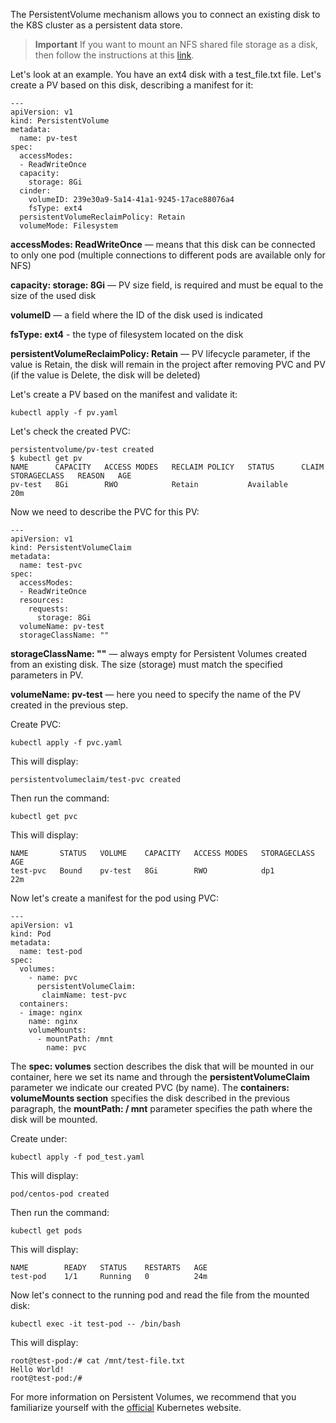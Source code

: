The PersistentVolume mechanism allows you to connect an existing disk to the K8S cluster as a persistent data store.

>**Important**
>If you want to mount an NFS shared file storage as a disk, then follow the instructions at this [link](https://mcs.mail.ru/help/ru_RU/k8s-pvc/k8s-nfs).

Let's look at an example. You have an ext4 disk with a test_file.txt file. Let's create a PV based on this disk, describing a manifest for it:
```
---
apiVersion: v1
kind: PersistentVolume
metadata:
  name: pv-test
spec:
  accessModes:
  - ReadWriteOnce
  capacity:
    storage: 8Gi
  cinder:
    volumeID: 239e30a9-5a14-41a1-9245-17ace88076a4
    fsType: ext4
  persistentVolumeReclaimPolicy: Retain
  volumeMode: Filesystem
```
**accessModes: ReadWriteOnce** — means that this disk can be connected to only one pod (multiple connections to different pods are available only for NFS)

**capacity: storage: 8Gi** — PV size field, is required and must be equal to the size of the used disk

**volumeID** — a field where the ID of the disk used is indicated

**fsType: ext4** - the type of filesystem located on the disk

**persistentVolumeReclaimPolicy: Retain** — PV lifecycle parameter, if the value is Retain, the disk will remain in the project after removing PVC and PV (if the value is Delete, the disk will be deleted)

Let's create a PV based on the manifest and validate it:
```
kubectl apply -f pv.yaml
```
Let's check the created PVC:
```
persistentvolume/pv-test created
$ kubectl get pv
NAME      CAPACITY   ACCESS MODES   RECLAIM POLICY   STATUS      CLAIM   STORAGECLASS   REASON   AGE
pv-test   8Gi        RWO            Retain           Available                                   20m
```

Now we need to describe the PVC for this PV:
```
---
apiVersion: v1
kind: PersistentVolumeClaim
metadata:
  name: test-pvc
spec:
  accessModes:
  - ReadWriteOnce
  resources:
    requests:
      storage: 8Gi
  volumeName: pv-test
  storageClassName: ""
```

**storageClassName: ""** — always empty for Persistent Volumes created from an existing disk. 
The size (storage) must match the specified parameters in PV.

**volumeName: pv-test** — here you need to specify the name of the PV created in the previous step.

Create PVC:
```
kubectl apply -f pvc.yaml
```
This will display:
```
persistentvolumeclaim/test-pvc created
```
Then run the command:
```
kubectl get pvc
```
This will display:
```
NAME       STATUS   VOLUME    CAPACITY   ACCESS MODES   STORAGECLASS   AGE
test-pvc   Bound    pv-test   8Gi        RWO            dp1            22m
```
Now let's create a manifest for the pod using PVC:
```
---
apiVersion: v1
kind: Pod
metadata:
  name: test-pod
spec:
  volumes:
    - name: pvc
      persistentVolumeClaim:
       claimName: test-pvc
  containers:
  - image: nginx
    name: nginx
    volumeMounts:
      - mountPath: /mnt
        name: pvc
```
The **spec: volumes** section describes the disk that will be mounted in our container, here we set its name and through the **persistentVolumeСlaim** parameter we indicate our created PVC (by name).
The **containers: volumeMounts section** specifies the disk described in the previous paragraph, the **mountPath: / mnt** parameter specifies the path where the disk will be mounted.

Create under:
```
kubectl apply -f pod_test.yaml
```
This will display:
```
pod/centos-pod created
```
Then run the command:
```
kubectl get pods
```
This will display:
```
NAME        READY   STATUS    RESTARTS   AGE
test-pod    1/1     Running   0          24m
```
Now let's connect to the running pod and read the file from the mounted disk:
```
kubectl exec -it test-pod -- /bin/bash
```
This will display:
```
root@test-pod:/# cat /mnt/test-file.txt
Hello World!
root@test-pod:/#
```
For more information on Persistent Volumes, we recommend that you familiarize yourself with the [official](https://kubernetes.io/docs/concepts/storage/persistent-volumes/) Kubernetes website.